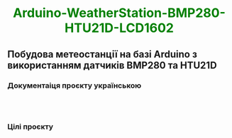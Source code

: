 <h1 align="center"><font color="green">Arduino-WeatherStation-BMP280-HTU21D-LCD1602</font></h1>
<h2>Побудова метеостанції на базі Arduino з використанням датчиків BMP280 та HTU21D </h2>
<h3>Документаіця проєкту українською</h3>
<br/>
<br/>
<h3>Цілі проєкту</h3>
